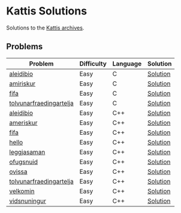 # Kattis Solutions
Solutions to the [Kattis archives](https://open.kattis.com/).

## Problems
| Problem | Difficulty | Language | Solution |
| ------- | ---------- | -------- | -------- |
| [aleidibio](https://open.kattis.com/problems/aleidibio) | Easy | C | [Solution](https://github.com/ImPlotting/Kattis-Solutions/blob/main/Kattis/C/1_Easy/aleidibio.c) |
| [amiriskur](https://open.kattis.com/problems/amiriskur) | Easy | C | [Solution](https://github.com/ImPlotting/Kattis-Solutions/blob/main/Kattis/C/1_Easy/amiriskur.c) |
| [fifa](https://open.kattis.com/problems/fifa) | Easy | C | [Solution](https://github.com/ImPlotting/Kattis-Solutions/blob/main/Kattis/C/1_Easy/fifa.c) |
| [tolvunarfraedingartelja](https://open.kattis.com/problems/tolvunarfraedingartelja) | Easy | C | [Solution](https://github.com/ImPlotting/Kattis-Solutions/blob/main/Kattis/C/1_Easy/tolvunarfraedingartelja.c) |
| [aleidibio](https://open.kattis.com/problems/aleidibio) | Easy | C++ | [Solution](https://github.com/ImPlotting/Kattis-Solutions/blob/main/Kattis/C++/1_Easy/aleidibio.cpp) |
| [ameriskur](https://open.kattis.com/problems/ameriskur) | Easy | C++ | [Solution](https://github.com/ImPlotting/Kattis-Solutions/blob/main/Kattis/C++/1_Easy/ameriskur.cpp) |
| [fifa](https://open.kattis.com/problems/fifa) | Easy | C++ | [Solution](https://github.com/ImPlotting/Kattis-Solutions/blob/main/Kattis/C++/1_Easy/fifa.cpp) |
| [hello](https://open.kattis.com/problems/hello) | Easy | C++ | [Solution](https://github.com/ImPlotting/Kattis-Solutions/blob/main/Kattis/C++/1_Easy/hello.cpp) |
| [leggjasaman](https://open.kattis.com/problems/leggjasaman) | Easy | C++ | [Solution](https://github.com/ImPlotting/Kattis-Solutions/blob/main/Kattis/C++/1_Easy/leggjasaman.cpp) |
| [ofugsnuid](https://open.kattis.com/problems/ofugsnuid) | Easy | C++ | [Solution](https://github.com/ImPlotting/Kattis-Solutions/blob/main/Kattis/C++/1_Easy/ofugsnuid.cpp) |
| [ovissa](https://open.kattis.com/problems/ovissa) | Easy | C++ | [Solution](https://github.com/ImPlotting/Kattis-Solutions/blob/main/Kattis/C++/1_Easy/ovissa.cpp) |
| [tolvunarfraedingartelja](https://open.kattis.com/problems/tolvunarfraedingartelja) | Easy | C++ | [Solution](https://github.com/ImPlotting/Kattis-Solutions/blob/main/Kattis/C++/1_Easy/tolvunarfraedingartelja.cpp) |
| [velkomin](https://open.kattis.com/problems/velkomin) | Easy | C++ | [Solution](https://github.com/ImPlotting/Kattis-Solutions/blob/main/Kattis/C++/1_Easy/velkomin.cpp) |
| [vidsnuningur](https://open.kattis.com/problems/vidsnuningur) | Easy | C++ | [Solution](https://github.com/ImPlotting/Kattis-Solutions/blob/main/Kattis/C++/1_Easy/vidsnuningur.cpp) |
